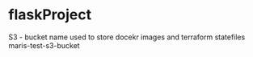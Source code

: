 # flaskProject

S3 - bucket name used to store docekr images and terraform statefiles 
maris-test-s3-bucket
